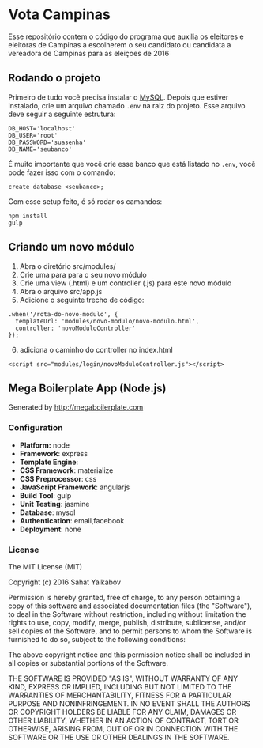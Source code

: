 # Vota Campinas
Esse repositório contem o código do programa que auxilia os eleitores e eleitoras de Campinas a escolherem o seu candidato ou candidata a vereadora de Campinas para as eleiçoes de 2016

## Rodando o projeto
Primeiro de tudo você precisa instalar o [MySQL](https://github.com/sahat/megaboilerplate#mysql).
Depois que estiver instalado, crie um arquivo chamado `.env` na raiz do projeto. Esse arquivo deve seguir a seguinte estrutura:
```
DB_HOST='localhost'
DB_USER='root'
DB_PASSWORD='suasenha'
DB_NAME='seubanco'
```
É muito importante que você crie esse banco que está listado no `.env`, você pode fazer isso com o comando:
```
create database <seubanco>;
```
Com esse setup feito, é só rodar os camandos:
```
npm install
gulp
```

## Criando um novo módulo

1. Abra o diretório src/modules/
2. Crie uma para para o seu novo módulo
3. Crie uma view (.html) e um controller (.js) para este novo módulo
4. Abra o arquivo src/app.js
5. Adicione o seguinte trecho de código:
```
.when('/rota-do-novo-modulo', {
  templateUrl: 'modules/novo-modulo/novo-modulo.html',
  controller: 'novoModuloController'
});
```
6. adiciona o caminho do controller no index.html
```
<script src="modules/login/novoModuloController.js"></script>
```


## Mega Boilerplate App (Node.js)

Generated by http://megaboilerplate.com

### Configuration
- **Platform:** node
- **Framework**: express
- **Template Engine**:
- **CSS Framework**: materialize
- **CSS Preprocessor**: css
- **JavaScript Framework**: angularjs
- **Build Tool**: gulp
- **Unit Testing**: jasmine
- **Database**: mysql
- **Authentication**: email,facebook
- **Deployment**: none

### License
The MIT License (MIT)

Copyright (c) 2016 Sahat Yalkabov

Permission is hereby granted, free of charge, to any person obtaining a copy of this software and associated documentation files (the "Software"), to deal in the Software without restriction, including without limitation the rights to use, copy, modify, merge, publish, distribute, sublicense, and/or sell copies of the Software, and to permit persons to whom the Software is furnished to do so, subject to the following conditions:

The above copyright notice and this permission notice shall be included in all copies or substantial portions of the Software.

THE SOFTWARE IS PROVIDED "AS IS", WITHOUT WARRANTY OF ANY KIND, EXPRESS OR IMPLIED, INCLUDING BUT NOT LIMITED TO THE WARRANTIES OF MERCHANTABILITY, FITNESS FOR A PARTICULAR PURPOSE AND NONINFRINGEMENT. IN NO EVENT SHALL THE AUTHORS OR COPYRIGHT HOLDERS BE LIABLE FOR ANY CLAIM, DAMAGES OR OTHER LIABILITY, WHETHER IN AN ACTION OF CONTRACT, TORT OR OTHERWISE, ARISING FROM, OUT OF OR IN CONNECTION WITH THE SOFTWARE OR THE USE OR OTHER DEALINGS IN THE SOFTWARE.
